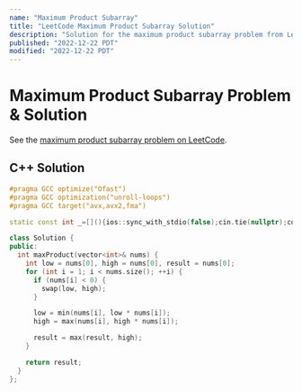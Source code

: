 ```yaml
---
name: "Maximum Product Subarray"
title: "LeetCode Maximum Product Subarray Solution"
description: "Solution for the maximum product subarray problem from LeetCode."
published: "2022-12-22 PDT"
modified: "2022-12-22 PDT"
---
```


# Maximum Product Subarray Problem & Solution

See the [maximum product subarray problem on LeetCode](https://leetcode.com/problems/maximum-product-subarray).

## C++ Solution

```cpp
#pragma GCC optimize("Ofast")
#pragma GCC optimization("unroll-loops")
#pragma GCC target("avx,avx2,fma")

static const int _=[](){ios::sync_with_stdio(false);cin.tie(nullptr);cout.tie(nullptr);return 0;}();

class Solution {
public:
  int maxProduct(vector<int>& nums) {
    int low = nums[0], high = nums[0], result = nums[0];
    for (int i = 1; i < nums.size(); ++i) {
      if (nums[i] < 0) {
        swap(low, high);
      }

      low = min(nums[i], low * nums[i]);
      high = max(nums[i], high * nums[i]);

      result = max(result, high);
    }

    return result;
  }
};
```
